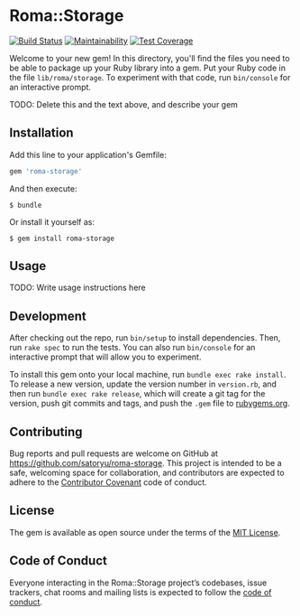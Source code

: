 # Roma::Storage

[![Build Status](https://travis-ci.org/roma/roma-storage.svg?branch=master)](https://travis-ci.org/roma/roma-storage)
[![Maintainability](https://api.codeclimate.com/v1/badges/c13d593018a15a64b6f8/maintainability)](https://codeclimate.com/github/roma/roma-storage/maintainability)
[![Test Coverage](https://api.codeclimate.com/v1/badges/c13d593018a15a64b6f8/test_coverage)](https://codeclimate.com/github/roma/roma-storage/test_coverage)

Welcome to your new gem! In this directory, you'll find the files you need to be able to package up your Ruby library into a gem. Put your Ruby code in the file `lib/roma/storage`. To experiment with that code, run `bin/console` for an interactive prompt.

TODO: Delete this and the text above, and describe your gem

## Installation

Add this line to your application's Gemfile:

```ruby
gem 'roma-storage'
```

And then execute:

    $ bundle

Or install it yourself as:

    $ gem install roma-storage

## Usage

TODO: Write usage instructions here

## Development

After checking out the repo, run `bin/setup` to install dependencies. Then, run `rake spec` to run the tests. You can also run `bin/console` for an interactive prompt that will allow you to experiment.

To install this gem onto your local machine, run `bundle exec rake install`. To release a new version, update the version number in `version.rb`, and then run `bundle exec rake release`, which will create a git tag for the version, push git commits and tags, and push the `.gem` file to [rubygems.org](https://rubygems.org).

## Contributing

Bug reports and pull requests are welcome on GitHub at https://github.com/satoryu/roma-storage. This project is intended to be a safe, welcoming space for collaboration, and contributors are expected to adhere to the [Contributor Covenant](http://contributor-covenant.org) code of conduct.

## License

The gem is available as open source under the terms of the [MIT License](https://opensource.org/licenses/MIT).

## Code of Conduct

Everyone interacting in the Roma::Storage project’s codebases, issue trackers, chat rooms and mailing lists is expected to follow the [code of conduct](https://github.com/satoryu/roma-storage/blob/master/CODE_OF_CONDUCT.md).
